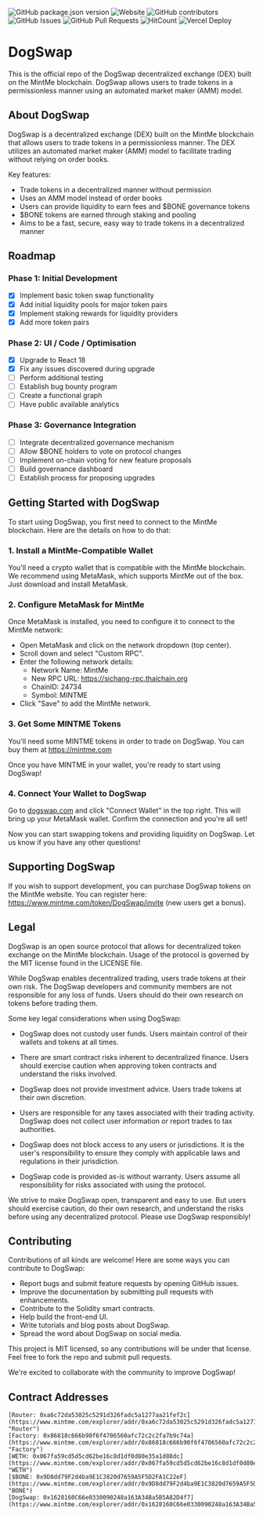 ![GitHub package.json version](https://img.shields.io/github/package-json/v/DogToken/Dogswap-v2)
![Website](https://img.shields.io/website?url=https%3A%2F%2Fusdog.fi)
![GitHub contributors](https://img.shields.io/github/contributors/DogToken/DogSwap-v2)
![GitHub Issues](https://img.shields.io/github/issues/DogToken/DogSwap-v2)
![GitHub Pull Requests](https://img.shields.io/github/issues-pr/DogToken/DogSwap-v2)
![HitCount](https://views.whatilearened.today/views/github/DogToken/creative-profile-readme.svg)
![Vercel Deploy](https://deploy-badge.vercel.app/vercel/betadogswap-dogtokens-projects)

# DogSwap

This is the official repo of the DogSwap decentralized exchange (DEX) built on the MintMe blockchain. DogSwap allows users to trade tokens in a permissionless manner using an automated market maker (AMM) model.

## About DogSwap

DogSwap is a decentralized exchange (DEX) built on the MintMe blockchain that allows users to trade tokens in a permissionless manner. The DEX utilizes an automated market maker (AMM) model to facilitate trading without relying on order books.

Key features:

- Trade tokens in a decentralized manner without permission
- Uses an AMM model instead of order books
- Users can provide liquidity to earn fees and $BONE governance tokens
- $BONE tokens are earned through staking and pooling
- Aims to be a fast, secure, easy way to trade tokens in a decentralized manner

## Roadmap

### Phase 1: Initial Development

- [x] Implement basic token swap functionality
- [x] Add initial liquidity pools for major token pairs
- [x] Implement staking rewards for liquidity providers
- [x] Add more token pairs

### Phase 2: UI / Code / Optimisation

- [x] Upgrade to React 18
- [x] Fix any issues discovered during upgrade
- [ ] Perform additional testing
- [ ] Establish bug bounty program
- [ ] Create a functional graph
- [ ] Have public available analytics

### Phase 3: Governance Integration

- [ ] Integrate decentralized governance mechanism
- [ ] Allow $BONE holders to vote on protocol changes
- [ ] Implement on-chain voting for new feature proposals
- [ ] Build governance dashboard
- [ ] Establish process for proposing upgrades

## Getting Started with DogSwap

To start using DogSwap, you first need to connect to the MintMe blockchain. Here are the details on how to do that:

### 1. Install a MintMe-Compatible Wallet

You'll need a crypto wallet that is compatible with the MintMe blockchain. We recommend using MetaMask, which supports MintMe out of the box. Just download and install MetaMask.

### 2. Configure MetaMask for MintMe

Once MetaMask is installed, you need to configure it to connect to the MintMe network:

- Open MetaMask and click on the network dropdown (top center).
- Scroll down and select "Custom RPC".
- Enter the following network details:
  - Network Name: MintMe
  - New RPC URL: https://sichang-rpc.thaichain.org
  - ChainID: 24734
  - Symbol: MINTME
- Click "Save" to add the MintMe network.

### 3. Get Some MINTME Tokens

You'll need some MINTME tokens in order to trade on DogSwap. 
You can buy them at https://mintme.com

Once you have MINTME in your wallet, you're ready to start using DogSwap!

### 4. Connect Your Wallet to DogSwap

Go to [dogswap.com](https://usdog.fi) and click "Connect Wallet" in the top right. This will bring up your MetaMask wallet. Confirm the connection and you're all set!

Now you can start swapping tokens and providing liquidity on DogSwap. Let us know if you have any other questions!

## Supporting DogSwap

If you wish to support development, you can purchase DogSwap tokens on the MintMe website. You can register here: https://www.mintme.com/token/DogSwap/invite (new users get a bonus).

## Legal

DogSwap is an open source protocol that allows for decentralized token exchange on the MintMe blockchain. Usage of the protocol is governed by the MIT license found in the LICENSE file.

While DogSwap enables decentralized trading, users trade tokens at their own risk. The DogSwap developers and community members are not responsible for any loss of funds. Users should do their own research on tokens before trading them.

Some key legal considerations when using DogSwap:

- DogSwap does not custody user funds. Users maintain control of their wallets and tokens at all times.

- There are smart contract risks inherent to decentralized finance. Users should exercise caution when approving token contracts and understand the risks involved.

- DogSwap does not provide investment advice. Users trade tokens at their own discretion.

- Users are responsible for any taxes associated with their trading activity. DogSwap does not collect user information or report trades to tax authorities.

- DogSwap does not block access to any users or jurisdictions. It is the user's responsibility to ensure they comply with applicable laws and regulations in their jurisdiction.

- DogSwap code is provided as-is without warranty. Users assume all responsibility for risks associated with using the protocol.

We strive to make DogSwap open, transparent and easy to use. But users should exercise caution, do their own research, and understand the risks before using any decentralized protocol. Please use DogSwap responsibly!

## Contributing

Contributions of all kinds are welcome! Here are some ways you can contribute to DogSwap:

- Report bugs and submit feature requests by opening GitHub issues.
- Improve the documentation by submitting pull requests with enhancements.
- Contribute to the Solidity smart contracts.
- Help build the front-end UI.
- Write tutorials and blog posts about DogSwap.
- Spread the word about DogSwap on social media.

This project is MIT licensed, so any contributions will be under that license. 
Feel free to fork the repo and submit pull requests.

We're excited to collaborate with the community to improve DogSwap!

## Contract Addresses

```
[Router: 0xa6c72da53025c5291d326fadc5a1277aa21fef2c](https://www.mintme.com/explorer/addr/0xa6c72da53025c5291d326fadc5a1277aa21fef2c "Router")
[Factory: 0x86818c666b90f6f4706560afc72c2c2fa7b9c74a](https://www.mintme.com/explorer/addr/0x86818c666b90f6f4706560afc72c2c2fa7b9c74a "Factory")
[WETH: 0x067fa59cd5d5cd62be16c8d1df0d80e35a1d88dc](https://www.mintme.com/explorer/addr/0x067fa59cd5d5cd62be16c8d1df0d80e35a1d88dc "WETH")
[$BONE: 0x9D8dd79F2d4ba9E1C3820d7659A5F5D2FA1C22eF](https://www.mintme.com/explorer/addr/0x9D8dd79F2d4ba9E1C3820d7659A5F5D2FA1C22eF "BONE")
[DogSwap: 0x1628160C66e0330090248a163A34Ba5B5A82D4f7](https://www.mintme.com/explorer/addr/0x1628160C66e0330090248a163A34Ba5B5A82D4f7
```